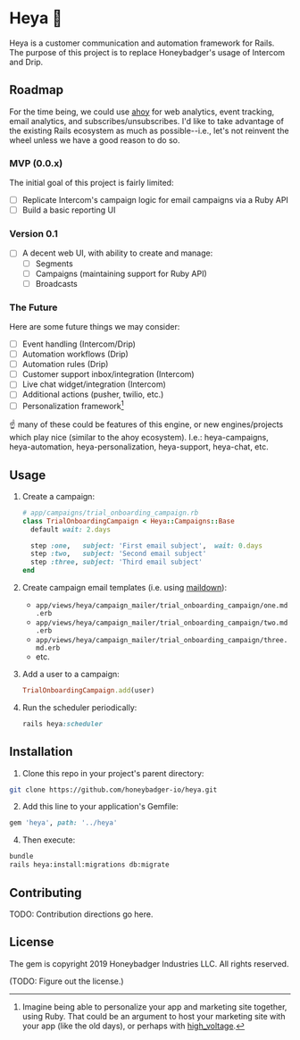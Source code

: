 # Heya 👋

Heya is a customer communication and automation framework for Rails. The purpose
of this project is to replace Honeybadger's usage of Intercom and Drip.

## Roadmap
For the time being, we could use [ahoy](https://github.com/ankane/ahoy) for web
analytics, event tracking, email analytics, and subscribes/unsubscribes. I'd
like to take advantage of the existing Rails ecosystem as much as
possible--i.e., let's not reinvent the wheel unless we have a good reason to do
so.

### MVP (0.0.x)
The initial goal of this project is fairly limited:

- [ ] Replicate Intercom's campaign logic for email campaigns via a Ruby API
- [ ] Build a basic reporting UI

### Version 0.1
- [ ] A decent web UI, with ability to create and manage:
  - [ ] Segments
  - [ ] Campaigns (maintaining support for Ruby API)
  - [ ] Broadcasts

### The Future
Here are some future things we may consider:

- [ ] Event handling (Intercom/Drip)
- [ ] Automation workflows (Drip)
- [ ] Automation rules (Drip)
- [ ] Customer support inbox/integration (Intercom)
- [ ] Live chat widget/integration (Intercom)
- [ ] Additional actions (pusher, twilio, etc.)
- [ ] Personalization framework[^1]

☝️ many of these could be features of this engine, or new engines/projects which
play nice (similar to the ahoy ecosystem). I.e.: heya-campaigns,
heya-automation, heya-personalization, heya-support, heya-chat, etc.

[^1]: Imagine being able to personalize your app and marketing site together,
using Ruby. That could be an argument to host your marketing site with your app
(like the old days), or perhaps with
[high_voltage](https://github.com/thoughtbot/high_voltage).

## Usage
1. Create a campaign:
    ```ruby
    # app/campaigns/trial_onboarding_campaign.rb
    class TrialOnboardingCampaign < Heya::Campaigns::Base
      default wait: 2.days

      step :one,   subject: 'First email subject',  wait: 0.days
      step :two,   subject: 'Second email subject'
      step :three, subject: 'Third email subject'
    end
    ```

2. Create campaign email templates (i.e. using
   [maildown](https://github.com/schneems/maildown)):
    - `app/views/heya/campaign_mailer/trial_onboarding_campaign/one.md.erb`
    - `app/views/heya/campaign_mailer/trial_onboarding_campaign/two.md.erb`
    - `app/views/heya/campaign_mailer/trial_onboarding_campaign/three.md.erb`
    - etc.

3. Add a user to a campaign:
    ```ruby
    TrialOnboardingCampaign.add(user)
    ```

4. Run the scheduler periodically:
    ```ruby
    rails heya:scheduler
    ```

## Installation
1. Clone this repo in your project's parent directory:
```bash
git clone https://github.com/honeybadger-io/heya.git
```

2. Add this line to your application's Gemfile:
```ruby
gem 'heya', path: '../heya'
```

4. Then execute:
```bash
bundle
rails heya:install:migrations db:migrate
```

## Contributing
TODO: Contribution directions go here.

## License
The gem is copyright 2019 Honeybadger Industries LLC. All rights reserved.

(TODO: Figure out the license.)

